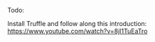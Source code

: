 Todo:

Install Truffle and follow along this introduction: https://www.youtube.com/watch?v=8jI1TuEaTro
